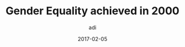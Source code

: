 ---
layout: article
author: adi
title: Gender Equality achieved in 2000
date: 2017-02-05
short: This one is amazing - proportion of doctors graduating from med school in South Africa is 67% - gender equality achieved in 2000
image: graduates-equality.jpg
---